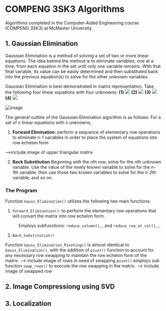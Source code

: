 # COMPENG 3SK3 Algorithms
Algorithms completed in the Computer-Aided Engineering course (COMPENG 3SK3) at McMaster University.
## 1. Gaussian Elimination
Gaussian Elimination is a method of solving a set of two or more linear equations. The idea behind the method is to eliminate variables, one at a time, from each equation in the set until only one variable remains. With that final variable, its value can be easily determined and then substituted back into the previous equation(s) to solve for the other unknown variables.

Gaussian Elimination is best demonstrated in matrix representation. Take the following four linear equations with four unknowns: <b>(1)</b> <img src="https://render.githubusercontent.com/render/math?math=w%2B2x-y%2Bz=6"> <b>(2)</b> <img src="https://render.githubusercontent.com/render/math?math=-w%2Bx%2B2y-z=3"> <b>(3)</b> <img src="https://render.githubusercontent.com/render/math?math=2w-x%2B2y%2B2z=14"> <b>(4)</b> <img src="https://render.githubusercontent.com/render/math?math=w%2Bx-y%2B2z=8">

![image](https://user-images.githubusercontent.com/45772611/160991122-26466d53-11fe-4099-b9b7-6d75998cdb09.png)

The general outline of the Gaussian Elimination algorithm is as follows:
For a set of <i>n</i> linear equations with <i>n</i> unknowns, 
1. <b>Forward Elimination:</b> perform a sequence of elementary row operations to eliminate n-1 variables in order to place the system of equations into row echelon form

-->include image of upper triangular matrix

2. <b>Back Substitution</b> Beginning with the <i>n</i>th row, solve for the <i>n</i>th unknown variable. Use the value of the newly known variable to solve for the <i>n-1</i>th variable; then use those two known variables to solve for the <i>n-2</i>th variable; and so on.

### The Program
Function `Gauss_Elimination()` utilizes the following two main functions:
1. `Forward_Elimination()`: to perform the elementary row operations that will convert the matrix into row echelon form.
 
&nbsp;&nbsp;&nbsp;&nbsp;&nbsp;&nbsp; &nbsp;&nbsp;&nbsp; Employs subfunctions: `reduce_column()`,   , and `reduce_row_at_col()`,    ,.
    
2. `Back_Substitution()`

Function `Gauss_Elimination_Pivoting()` is almost identical to `Gauss_Elimination()`, with the addition of `pivot()` function to account for any necessary row swapping to maintain the row echelon form of the matrix. 
--> include image of rows in need of swapping
`pivot()` employs sub function `swap_rows()` to execute the row swapping in the matrix.
--> include image of swapped row
## 2. Image Compressiong using SVD
## 3. Localization

